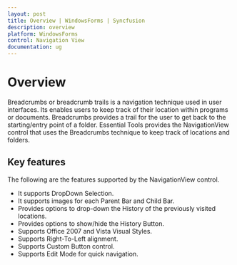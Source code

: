 ```yaml
---
layout: post
title: Overview | WindowsForms | Syncfusion
description: overview
platform: WindowsForms
control: Navigation View 
documentation: ug
---
```


# Overview

Breadcrumbs or breadcrumb trails is a navigation technique used in user interfaces. Its enables users to keep track of their location within programs or documents. Breadcrumbs provides a trail for the user to get back to the starting/entry point of a folder. Essential Tools provides the NavigationView control that uses the Breadcrumbs technique to keep track of locations and folders.

## Key features

The following are the features supported by the NavigationView control.

* It supports DropDown Selection.
* It supports images for each Parent Bar and Child Bar.
* Provides options to drop-down the History of the previously visited locations.
* Provides options to show/hide the History Button.
* Supports Office 2007 and Vista Visual Styles.
* Supports Right-To-Left alignment.
* Supports Custom Button control.
* Supports Edit Mode for quick navigation.
